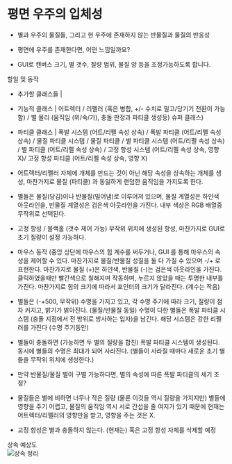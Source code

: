 # 평면 우주의 입체성
- 별과 우주의 물질들, 그리고 현 우주에 존재하지 않는 반물질과 물질의 반응성
- 평면에 우주를 존재한다면, 어떤 느낌일까요?
  
- GUI로 캔버스 크기, 별 갯수, 질량 범위, 물질 양 등을 조정가능하도록 합니다.

할일 및 동작

- 추가할 클래스들 |
- 기능적 클래스 | 어트렉터 / 리펠러 (혹은 병합, +/- 수치로 밀고/당기기 전환이 가능함) / 별 물리 (움직임 (위/속/가), 충돌 판정과 파티클 생성등) 슈퍼 클래스)
- 파티클 클래스 |  폭발 시스템 (어트/리펠 속성 상속) / 폭발 파티클 (어트/리펠 속성 상속) / 물질 파티클 시스템 / 물질 파티클 / 별 파티클 시스템 (어트/리펠 속성 상속) / 별 파티클 (어트/리펠 속성 상속) / 고정 항성 시스템 (어트/리펠 속성 상속, 영향 X)/ 고정 항성 파티클 (어트/리펠 속성 상속, 영향 X)

- 어트렉터/리펠러 자체에 개체를 만드는 것이 아닌 해당 속성을 상속하는 개체를 생성, 마찬가지로 물질 (파티클) 과 동잃하게 랜덤한 움직임을 가지도록 한다.
- 별들은 물질(당김)이나 반물질(밀어냄)로 이루어져 있으며, 물질 계열성은 하얀색 아웃라인을, 반물질 계열성은 검은색 아웃라인을 가진다. 내부 색상은 RGB 배열중 무작위로 선택된다.
- 고정 항성 / 블랙홀 (갯수 제어 가능) 무작위 위치에 생성된 항성, 마찬가지로 GUI로 초기 질량이 설정 가능하다.

- 마우스 동작 (중앙 상단에 마우스의 힘 계수를 써두거나, GUI 를 통해 마우스의 속성을 제어할 수 있다. 마찬가지로 물질/반물질 성질을 둘 다 가질 수 있으며 -/+ 로 표현한다. 마찬가지로 물질 (+)은 하얀색, 반물질 (-)는 검은색 아웃라인을 가진다. 클릭하였을때만 빨간색으로 칠해지며 작동하며, 누르지 않았을 때는 투명한 내부를 가진다. 마찬가지로 힘의 크기에 따라서 포인터의 크기가 달라진다. (계수는 작음)
- 별들은 (-+500, 무작위) 수명을 가지고 있고, 각 수명 주기에 따라 크기, 질량이 점차 커지고, 밝기가 밝아진다. (물질/반물질 동일) 수명이 다한 별들은 폭발 파티클 시스템 (충돌 지점에서 전 방위로 방사하는 입자)을 남긴다. 해당 시스템은 강한 리펠러를 가진다 (수명 주기동안)
- 별들이 충돌하면 (가능하면 두 별의 질량을 합친) 폭발 파티클 시스템이 생성된다. 동시에 별들의 수명은 최대가 되어 사라진다. (별들이 사라질 때마다 새로운 초기 별들을 무작위 위치에 생성한다.)
- 만약 반물질/물질 별이 구별 가능하다면, 별의 속성에 따른 폭발 파티클의 세기 조정?

- 물질들은 별에 비하면 너무나 작은 질량 (물론 이것들 역시 질량을 가지지만) 별들에 영향을 주기 어렵고, 물질의 움직임 역시 서로 간섭을 줄 여지가 있기 때문에 현재는 어트렉터/리펠러의 영향만을 받고, 영향을 주는 것은 X.
- 고정 항성은 별과 충돌하지 않는다. (현재는) 혹은 고정 항성 자체를 삭제할 예정

상속 예상도  
![상속 정리](https://github.com/jongshh/Flat-Universe_s-Depth/assets/142870062/f09c1227-6333-42c1-84b3-c8adace02683)


